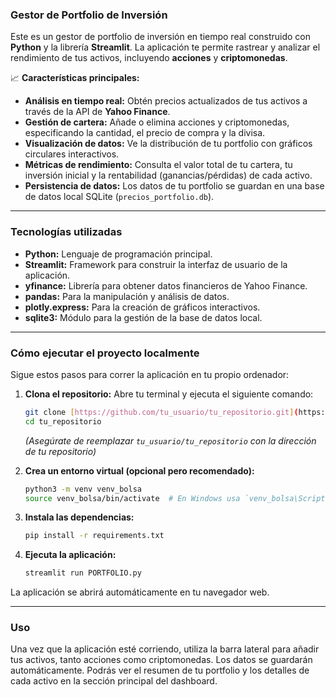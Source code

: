 ### **Gestor de Portfolio de Inversión**

Este es un gestor de portfolio de inversión en tiempo real construido con **Python** y la librería **Streamlit**. La aplicación te permite rastrear y analizar el rendimiento de tus activos, incluyendo **acciones** y **criptomonedas**.

📈 **Características principales:**

* **Análisis en tiempo real:** Obtén precios actualizados de tus activos a través de la API de **Yahoo Finance**.
* **Gestión de cartera:** Añade o elimina acciones y criptomonedas, especificando la cantidad, el precio de compra y la divisa.
* **Visualización de datos:** Ve la distribución de tu portfolio con gráficos circulares interactivos.
* **Métricas de rendimiento:** Consulta el valor total de tu cartera, tu inversión inicial y la rentabilidad (ganancias/pérdidas) de cada activo.
* **Persistencia de datos:** Los datos de tu portfolio se guardan en una base de datos local SQLite (`precios_portfolio.db`).

---

### **Tecnologías utilizadas**

* **Python:** Lenguaje de programación principal.
* **Streamlit:** Framework para construir la interfaz de usuario de la aplicación.
* **yfinance:** Librería para obtener datos financieros de Yahoo Finance.
* **pandas:** Para la manipulación y análisis de datos.
* **plotly.express:** Para la creación de gráficos interactivos.
* **sqlite3:** Módulo para la gestión de la base de datos local.

---

### **Cómo ejecutar el proyecto localmente**

Sigue estos pasos para correr la aplicación en tu propio ordenador:

1.  **Clona el repositorio:** Abre tu terminal y ejecuta el siguiente comando:
    ```bash
    git clone [https://github.com/tu_usuario/tu_repositorio.git](https://github.com/tu_usuario/tu_repositorio.git)
    cd tu_repositorio
    ```
    *(Asegúrate de reemplazar `tu_usuario/tu_repositorio` con la dirección de tu repositorio)*

2.  **Crea un entorno virtual (opcional pero recomendado):**
    ```bash
    python3 -m venv venv_bolsa
    source venv_bolsa/bin/activate  # En Windows usa `venv_bolsa\Scripts\activate`
    ```

3.  **Instala las dependencias:**
    ```bash
    pip install -r requirements.txt
    ```

4.  **Ejecuta la aplicación:**
    ```bash
    streamlit run PORTFOLIO.py
    ```

La aplicación se abrirá automáticamente en tu navegador web.

---

### **Uso**

Una vez que la aplicación esté corriendo, utiliza la barra lateral para añadir tus activos, tanto acciones como criptomonedas. Los datos se guardarán automáticamente. Podrás ver el resumen de tu portfolio y los detalles de cada activo en la sección principal del dashboard.
